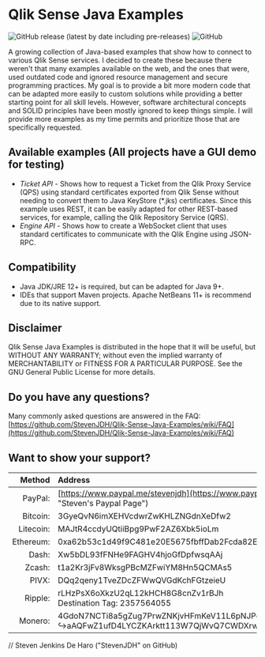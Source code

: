 # Qlik Sense Java Examples

![GitHub release (latest by date including pre-releases)](https://img.shields.io/github/v/release/StevenJDH/Qlik-Sense-Java-Examples?include_prereleases)
![GitHub](https://img.shields.io/github/license/StevenJDH/Qlik-Sense-Java-Examples)

A growing collection of Java-based examples that show how to connect to various Qlik Sense services. I decided to create these because there weren't that many examples available on the web, and the ones that were, used outdated code and ignored resource management and secure programming practices. My goal is to provide a bit more modern code that can be adapted more easily to custom solutions while providing a better starting point for all skill levels. However, software architectural concepts and SOLID principles have been mostly ignored to keep things simple. I will provide more examples as my time permits and prioritize those that are specifically requested.

## Available examples (All projects have a GUI demo for testing)
* _Ticket API_ - Shows how to request a Ticket from the Qlik Proxy Service (QPS) using standard certificates exported from Qlik Sense without needing to convert them to Java KeyStore (*.jks) certificates. Since this example uses REST, it can be easily adapted for other REST-based services, for example, calling the Qlik Repository Service (QRS).
* _Engine API_ - Shows how to create a WebSocket client that uses standard certificates to communicate with the Qlik Engine using JSON-RPC.

## Compatibility
* Java JDK/JRE 12+ is required, but can be adapted for Java 9+.
* IDEs that support Maven projects. Apache NetBeans 11+ is recommend due to its native support.

## Disclaimer
Qlik Sense Java Examples is distributed in the hope that it will be useful, but WITHOUT ANY WARRANTY; without even the implied warranty of MERCHANTABILITY or FITNESS FOR A PARTICULAR PURPOSE. See the GNU General Public License for more details.

## Do you have any questions?
Many commonly asked questions are answered in the FAQ:
[https://github.com/StevenJDH/Qlik-Sense-Java-Examples/wiki/FAQ](https://github.com/StevenJDH/Qlik-Sense-Java-Examples/wiki/FAQ)

## Want to show your support?

|Method       | Address                                                                                                    |
|------------:|:-----------------------------------------------------------------------------------------------------------|
|PayPal:      | [https://www.paypal.me/stevenjdh](https://www.paypal.me/stevenjdh "Steven's Paypal Page")                  |
|Bitcoin:     | 3GyeQvN6imXEHVcdwrZwKHLZNGdnXeDfw2                                                                         |
|Litecoin:    | MAJtR4ccdyUQtiiBpg9PwF2AZ6Xbk5ioLm                                                                         |
|Ethereum:    | 0xa62b53c1d49f9C481e20E5675fbffDab2Fcda82E                                                                 |
|Dash:        | Xw5bDL93fFNHe9FAGHV4hjoGfDpfwsqAAj                                                                         |
|Zcash:       | t1a2Kr3jFv8WksgPBcMZFwiYM8Hn5QCMAs5                                                                        |
|PIVX:        | DQq2qeny1TveZDcZFWwQVGdKchFGtzeieU                                                                         |
|Ripple:      | rLHzPsX6oXkzU2qL12kHCH8G8cnZv1rBJh<br />Destination Tag: 2357564055                                        |
|Monero:      | 4GdoN7NCTi8a5gZug7PrwZNKjvHFmKeV11L6pNJPgj5QNEHsN6eeX3D<br />&#8618;aAQFwZ1ufD4LYCZKArktt113W7QjWvQ7CWDXrwM8yCGgEdhV3Wt|


// Steven Jenkins De Haro ("StevenJDH" on GitHub)
